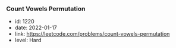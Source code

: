 ### Count Vowels Permutation

* id: 1220
* date: 2022-01-17
* link: https://leetcode.com/problems/count-vowels-permutation
* level: Hard

